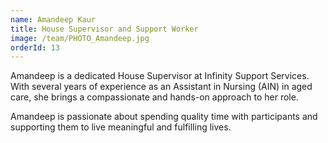 ```yaml
---
name: Amandeep Kaur
title: House Supervisor and Support Worker
image: /team/PHOTO_Amandeep.jpg
orderId: 13
---
```


Amandeep is a dedicated House Supervisor at Infinity Support Services. With several years of experience as an Assistant in Nursing (AIN) in aged care, she brings a compassionate and hands-on approach to her role.

Amandeep is passionate about spending quality time with participants and supporting them to live meaningful and fulfilling lives.